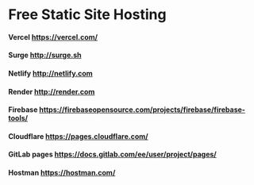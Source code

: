 # Free Static Site Hosting

#### Vercel https://vercel.com/

#### Surge http://surge.sh

#### Netlify  http://netlify.com

#### Render http://render.com

#### Firebase https://firebaseopensource.com/projects/firebase/firebase-tools/

#### Cloudflare https://pages.cloudflare.com/

#### GitLab pages https://docs.gitlab.com/ee/user/project/pages/

#### Hostman https://hostman.com/




